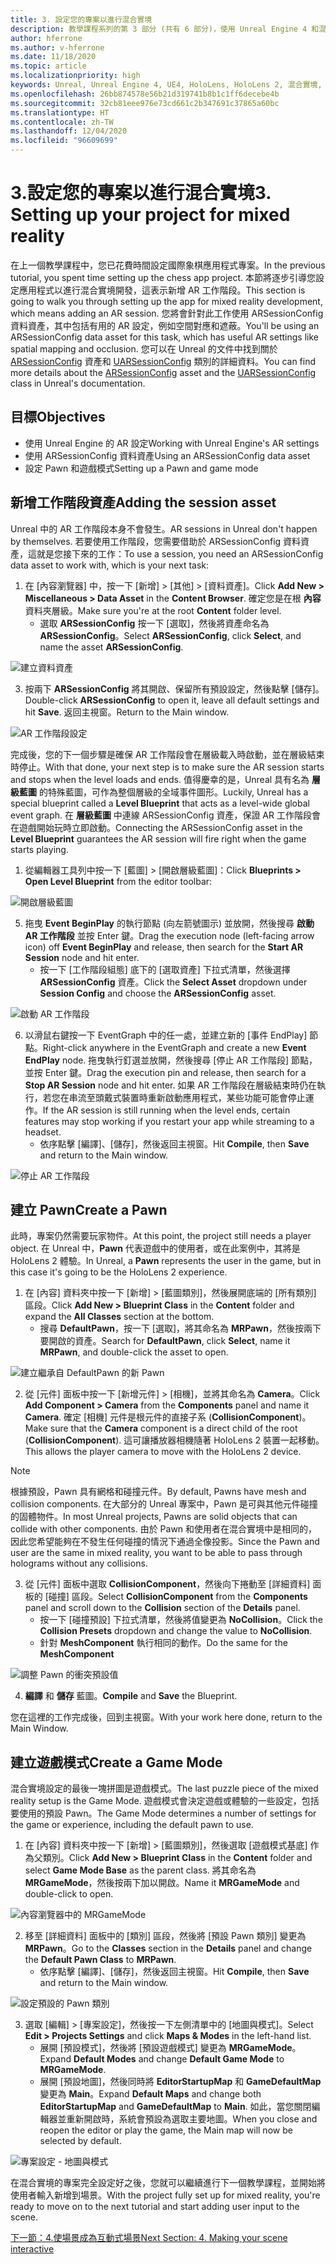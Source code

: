 ```yaml
---
title: 3. 設定您的專案以進行混合實境
description: 教學課程系列的第 3 部分 (共有 6 部分)，使用 Unreal Engine 4 和混合實境工具組 UX 工具外掛程式來建置國際象棋應用程式
author: hferrone
ms.author: v-hferrone
ms.date: 11/18/2020
ms.topic: article
ms.localizationpriority: high
keywords: Unreal, Unreal Engine 4, UE4, HoloLens, HoloLens 2, 混合實境, 教學課程, 開始使用, mrtk, uxt, UX 工具, 文件, 混合實境頭戴式裝置, windows 混合實境頭戴式裝置, 虛擬實境頭戴式裝置
ms.openlocfilehash: 26bb874578e56b21d319741b8b1c1ff6decebe4b
ms.sourcegitcommit: 32cb81eee976e73cd661c2b347691c37865a60bc
ms.translationtype: HT
ms.contentlocale: zh-TW
ms.lasthandoff: 12/04/2020
ms.locfileid: "96609699"
---
```

# <a name="3-setting-up-your-project-for-mixed-reality"></a><span data-ttu-id="3d56b-104">3.設定您的專案以進行混合實境</span><span class="sxs-lookup"><span data-stu-id="3d56b-104">3. Setting up your project for mixed reality</span></span>

<span data-ttu-id="3d56b-105">在上一個教學課程中，您已花費時間設定國際象棋應用程式專案。</span><span class="sxs-lookup"><span data-stu-id="3d56b-105">In the previous tutorial, you spent time setting up the chess app project.</span></span> <span data-ttu-id="3d56b-106">本節將逐步引導您設定應用程式以進行混合實境開發，這表示新增 AR 工作階段。</span><span class="sxs-lookup"><span data-stu-id="3d56b-106">This section is going to walk you through setting up the app for mixed reality development, which means adding an AR session.</span></span> <span data-ttu-id="3d56b-107">您將會針對此工作使用 ARSessionConfig 資料資產，其中包括有用的 AR 設定，例如空間對應和遮蔽。</span><span class="sxs-lookup"><span data-stu-id="3d56b-107">You'll be using an ARSessionConfig data asset for this task, which has useful AR settings like spatial mapping and occlusion.</span></span> <span data-ttu-id="3d56b-108">您可以在 Unreal 的文件中找到關於 [ARSessionConfig](https://docs.unrealengine.com/en-US/PythonAPI/class/ARSessionConfig.html) 資產和 [UARSessionConfig](https://docs.unrealengine.com/en-US/API/Runtime/AugmentedReality/UARSessionConfig/index.html) 類別的詳細資料。</span><span class="sxs-lookup"><span data-stu-id="3d56b-108">You can find more details about the [ARSessionConfig](https://docs.unrealengine.com/en-US/PythonAPI/class/ARSessionConfig.html) asset and the [UARSessionConfig](https://docs.unrealengine.com/en-US/API/Runtime/AugmentedReality/UARSessionConfig/index.html) class in Unreal's documentation.</span></span>

## <a name="objectives"></a><span data-ttu-id="3d56b-109">目標</span><span class="sxs-lookup"><span data-stu-id="3d56b-109">Objectives</span></span>

* <span data-ttu-id="3d56b-110">使用 Unreal Engine 的 AR 設定</span><span class="sxs-lookup"><span data-stu-id="3d56b-110">Working with Unreal Engine's AR settings</span></span>
* <span data-ttu-id="3d56b-111">使用 ARSessionConfig 資料資產</span><span class="sxs-lookup"><span data-stu-id="3d56b-111">Using an ARSessionConfig data asset</span></span>
* <span data-ttu-id="3d56b-112">設定 Pawn 和遊戲模式</span><span class="sxs-lookup"><span data-stu-id="3d56b-112">Setting up a Pawn and game mode</span></span>

## <a name="adding-the-session-asset"></a><span data-ttu-id="3d56b-113">新增工作階段資產</span><span class="sxs-lookup"><span data-stu-id="3d56b-113">Adding the session asset</span></span>

<span data-ttu-id="3d56b-114">Unreal 中的 AR 工作階段本身不會發生。</span><span class="sxs-lookup"><span data-stu-id="3d56b-114">AR sessions in Unreal don't happen by themselves.</span></span> <span data-ttu-id="3d56b-115">若要使用工作階段，您需要借助於 ARSessionConfig 資料資產，這就是您接下來的工作：</span><span class="sxs-lookup"><span data-stu-id="3d56b-115">To use a session, you need an ARSessionConfig data asset to work with, which is your next task:</span></span>

1. <span data-ttu-id="3d56b-116">在 [內容瀏覽器] 中，按一下 [新增] > [其他] > [資料資產]。</span><span class="sxs-lookup"><span data-stu-id="3d56b-116">Click **Add New > Miscellaneous > Data Asset** in the **Content Browser**.</span></span> <span data-ttu-id="3d56b-117">確定您是在根 **內容** 資料夾層級。</span><span class="sxs-lookup"><span data-stu-id="3d56b-117">Make sure you're at the root **Content** folder level.</span></span>
    * <span data-ttu-id="3d56b-118">選取 **ARSessionConfig** 按一下 [選取]，然後將資產命名為 **ARSessionConfig**。</span><span class="sxs-lookup"><span data-stu-id="3d56b-118">Select **ARSessionConfig**, click **Select**, and name the asset **ARSessionConfig**.</span></span>

![建立資料資產](images/unreal-uxt/3-createasset.PNG)

3. <span data-ttu-id="3d56b-120">按兩下 **ARSessionConfig** 將其開啟、保留所有預設設定，然後點擊 [儲存]。</span><span class="sxs-lookup"><span data-stu-id="3d56b-120">Double-click **ARSessionConfig** to open it, leave all default settings and hit **Save**.</span></span> <span data-ttu-id="3d56b-121">返回主視窗。</span><span class="sxs-lookup"><span data-stu-id="3d56b-121">Return to the Main window.</span></span>

![AR 工作階段設定](images/unreal-uxt/3-arsessionconfig.PNG)

<span data-ttu-id="3d56b-123">完成後，您的下一個步驟是確保 AR 工作階段會在層級載入時啟動，並在層級結束時停止。</span><span class="sxs-lookup"><span data-stu-id="3d56b-123">With that done, your next step is to make sure the AR session starts and stops when the level loads and ends.</span></span> <span data-ttu-id="3d56b-124">值得慶幸的是，Unreal 具有名為 **層級藍圖** 的特殊藍圖，可作為整個層級的全域事件圖形。</span><span class="sxs-lookup"><span data-stu-id="3d56b-124">Luckily, Unreal has a special blueprint called a **Level Blueprint** that acts as a level-wide global event graph.</span></span> <span data-ttu-id="3d56b-125">在 **層級藍圖** 中連線 ARSessionConfig 資產，保證 AR 工作階段會在遊戲開始玩時立即啟動。</span><span class="sxs-lookup"><span data-stu-id="3d56b-125">Connecting the ARSessionConfig asset in the **Level Blueprint** guarantees the AR session will fire right when the game starts playing.</span></span>

1. <span data-ttu-id="3d56b-126">從編輯器工具列中按一下 [藍圖] > [開啟層級藍圖]：</span><span class="sxs-lookup"><span data-stu-id="3d56b-126">Click **Blueprints > Open Level Blueprint** from the editor toolbar:</span></span>

![開啟層級藍圖](images/unreal-uxt/3-level-blueprint.PNG)

5. <span data-ttu-id="3d56b-128">拖曳 **Event BeginPlay** 的執行節點 (向左箭號圖示) 並放開，然後搜尋 **啟動 AR 工作階段** 並按 Enter 鍵。</span><span class="sxs-lookup"><span data-stu-id="3d56b-128">Drag the execution node (left-facing arrow icon) off **Event BeginPlay** and release, then search for the **Start AR Session** node and hit enter.</span></span>  
    * <span data-ttu-id="3d56b-129">按一下 [工作階段組態] 底下的 [選取資產] 下拉式清單，然後選擇 **ARSessionConfig** 資產。</span><span class="sxs-lookup"><span data-stu-id="3d56b-129">Click the **Select Asset** dropdown under **Session Config** and choose the **ARSessionConfig** asset.</span></span>

![啟動 AR 工作階段](images/unreal-uxt/3-start-ar-session.PNG)

6. <span data-ttu-id="3d56b-131">以滑鼠右鍵按一下 EventGraph 中的任一處，並建立新的 [事件 EndPlay] 節點。</span><span class="sxs-lookup"><span data-stu-id="3d56b-131">Right-click anywhere in the EventGraph and create a new **Event EndPlay** node.</span></span> <span data-ttu-id="3d56b-132">拖曳執行釘選並放開，然後搜尋 [停止 AR 工作階段] 節點，並按 Enter 鍵。</span><span class="sxs-lookup"><span data-stu-id="3d56b-132">Drag the execution pin and release, then search for a **Stop AR Session** node and hit enter.</span></span> <span data-ttu-id="3d56b-133">如果 AR 工作階段在層級結束時仍在執行，若您在串流至頭戴式裝置時重新啟動應用程式，某些功能可能會停止運作。</span><span class="sxs-lookup"><span data-stu-id="3d56b-133">If the AR session is still running when the level ends, certain features may stop working if you restart your app while streaming to a headset.</span></span>
    * <span data-ttu-id="3d56b-134">依序點擊 [編譯]、[儲存]，然後返回主視窗。</span><span class="sxs-lookup"><span data-stu-id="3d56b-134">Hit **Compile**, then **Save** and return to the Main window.</span></span>

![停止 AR 工作階段](images/unreal-uxt/3-stoparsession.PNG)

## <a name="create-a-pawn"></a><span data-ttu-id="3d56b-136">建立 Pawn</span><span class="sxs-lookup"><span data-stu-id="3d56b-136">Create a Pawn</span></span>

<span data-ttu-id="3d56b-137">此時，專案仍然需要玩家物件。</span><span class="sxs-lookup"><span data-stu-id="3d56b-137">At this point, the project still needs a player object.</span></span> <span data-ttu-id="3d56b-138">在 Unreal 中，**Pawn** 代表遊戲中的使用者，或在此案例中，其將是 HoloLens 2 體驗。</span><span class="sxs-lookup"><span data-stu-id="3d56b-138">In Unreal, a **Pawn** represents the user in the game, but in this case it's going to be the HoloLens 2 experience.</span></span>

1. <span data-ttu-id="3d56b-139">在 [內容] 資料夾中按一下 [新增] > [藍圖類別]，然後展開底端的 [所有類別] 區段。</span><span class="sxs-lookup"><span data-stu-id="3d56b-139">Click **Add New > Blueprint Class** in the **Content** folder and expand the **All Classes** section at the bottom.</span></span>
    * <span data-ttu-id="3d56b-140">搜尋 **DefaultPawn**，按一下 [選取]，將其命名為 **MRPawn**，然後按兩下要開啟的資產。</span><span class="sxs-lookup"><span data-stu-id="3d56b-140">Search for **DefaultPawn**, click **Select**, name it **MRPawn**, and double-click the asset to open.</span></span>

![建立繼承自 DefaultPawn 的新 Pawn](images/unreal-uxt/3-defaultpawn.PNG)

2. <span data-ttu-id="3d56b-142">從 [元件] 面板中按一下 [新增元件] > [相機]，並將其命名為 **Camera**。</span><span class="sxs-lookup"><span data-stu-id="3d56b-142">Click **Add Component > Camera** from the **Components** panel and name it **Camera**.</span></span> <span data-ttu-id="3d56b-143">確定 [相機] 元件是根元件的直接子系 (**CollisionComponent**)。</span><span class="sxs-lookup"><span data-stu-id="3d56b-143">Make sure that the **Camera** component is a direct child of the root (**CollisionComponent**).</span></span> <span data-ttu-id="3d56b-144">這可讓播放器相機隨著 HoloLens 2 裝置一起移動。</span><span class="sxs-lookup"><span data-stu-id="3d56b-144">This allows the player camera to move with the HoloLens 2 device.</span></span>

> [!NOTE]
> <span data-ttu-id="3d56b-145">根據預設，Pawn 具有網格和碰撞元件。</span><span class="sxs-lookup"><span data-stu-id="3d56b-145">By default, Pawns have mesh and collision components.</span></span> <span data-ttu-id="3d56b-146">在大部分的 Unreal 專案中，Pawn 是可與其他元件碰撞的固體物件。</span><span class="sxs-lookup"><span data-stu-id="3d56b-146">In most Unreal projects, Pawns are solid objects that can collide with other components.</span></span> <span data-ttu-id="3d56b-147">由於 Pawn 和使用者在混合實境中是相同的，因此您希望能夠在不發生任何碰撞的情況下通過全像投影。</span><span class="sxs-lookup"><span data-stu-id="3d56b-147">Since the Pawn and user are the same in mixed reality, you want to be able to pass through holograms without any collisions.</span></span>

3. <span data-ttu-id="3d56b-148">從 [元件] 面板中選取 **CollisionComponent**，然後向下捲動至 [詳細資料] 面板的 [碰撞] 區段。</span><span class="sxs-lookup"><span data-stu-id="3d56b-148">Select **CollisionComponent** from the **Components** panel and scroll down to the **Collision** section of the **Details** panel.</span></span>
    * <span data-ttu-id="3d56b-149">按一下 [碰撞預設] 下拉式清單，然後將值變更為 **NoCollision**。</span><span class="sxs-lookup"><span data-stu-id="3d56b-149">Click the **Collision Presets** dropdown and change the value to **NoCollision**.</span></span>
    * <span data-ttu-id="3d56b-150">針對 **MeshComponent** 執行相同的動作。</span><span class="sxs-lookup"><span data-stu-id="3d56b-150">Do the same for the **MeshComponent**</span></span>

![調整 Pawn 的衝突預設值](images/unreal-uxt/3-nocollision.PNG)

4. <span data-ttu-id="3d56b-152">**編譯** 和 **儲存** 藍圖。</span><span class="sxs-lookup"><span data-stu-id="3d56b-152">**Compile** and **Save** the Blueprint.</span></span>

<span data-ttu-id="3d56b-153">您在這裡的工作完成後，回到主視窗。</span><span class="sxs-lookup"><span data-stu-id="3d56b-153">With your work here done, return to the Main Window.</span></span>

## <a name="create-a-game-mode"></a><span data-ttu-id="3d56b-154">建立遊戲模式</span><span class="sxs-lookup"><span data-stu-id="3d56b-154">Create a Game Mode</span></span>

<span data-ttu-id="3d56b-155">混合實境設定的最後一塊拼圖是遊戲模式。</span><span class="sxs-lookup"><span data-stu-id="3d56b-155">The last puzzle piece of the mixed reality setup is the Game Mode.</span></span> <span data-ttu-id="3d56b-156">遊戲模式會決定遊戲或體驗的一些設定，包括要使用的預設 Pawn。</span><span class="sxs-lookup"><span data-stu-id="3d56b-156">The Game Mode determines a number of settings for the game or experience, including the default pawn to use.</span></span>

1.  <span data-ttu-id="3d56b-157">在 [內容] 資料夾中按一下 [新增] > [藍圖類別]，然後選取 [遊戲模式基底] 作為父類別。</span><span class="sxs-lookup"><span data-stu-id="3d56b-157">Click **Add New > Blueprint Class** in the **Content** folder and select **Game Mode Base** as the parent class.</span></span> <span data-ttu-id="3d56b-158">將其命名為 **MRGameMode**，然後按兩下加以開啟。</span><span class="sxs-lookup"><span data-stu-id="3d56b-158">Name it **MRGameMode** and double-click to open.</span></span>

![內容瀏覽器中的 MRGameMode](images/unreal-uxt/3-gamemode.PNG)

2.  <span data-ttu-id="3d56b-160">移至 [詳細資料] 面板中的 [類別] 區段，然後將 [預設 Pawn 類別] 變更為 **MRPawn**。</span><span class="sxs-lookup"><span data-stu-id="3d56b-160">Go to the **Classes** section in the **Details** panel and change the **Default Pawn Class** to **MRPawn**.</span></span>
    * <span data-ttu-id="3d56b-161">依序點擊 [編譯]、[儲存]，然後返回主視窗。</span><span class="sxs-lookup"><span data-stu-id="3d56b-161">Hit **Compile**, then **Save** and return to the Main window.</span></span>

![設定預設的 Pawn 類別](images/unreal-uxt/3-setpawn.PNG)

3.  <span data-ttu-id="3d56b-163">選取 [編輯] > [專案設定]，然後按一下左側清單中的 [地圖與模式]。</span><span class="sxs-lookup"><span data-stu-id="3d56b-163">Select **Edit > Projects Settings** and click **Maps & Modes** in the left-hand list.</span></span>
    * <span data-ttu-id="3d56b-164">展開 [預設模式]，然後將 [預設遊戲模式] 變更為 **MRGameMode**。</span><span class="sxs-lookup"><span data-stu-id="3d56b-164">Expand **Default Modes** and change **Default Game Mode** to **MRGameMode**.</span></span>
    * <span data-ttu-id="3d56b-165">展開 [預設地圖]，然後同時將 **EditorStartupMap** 和 **GameDefaultMap** 變更為 **Main**。</span><span class="sxs-lookup"><span data-stu-id="3d56b-165">Expand **Default Maps** and change both **EditorStartupMap** and **GameDefaultMap** to **Main**.</span></span> <span data-ttu-id="3d56b-166">如此，當您關閉編輯器並重新開啟時，系統會預設為選取主要地圖。</span><span class="sxs-lookup"><span data-stu-id="3d56b-166">When you close and reopen the editor or play the game, the Main map will now be selected by default.</span></span>

![專案設定 - 地圖與模式](images/unreal-uxt/3-mapsandmodes.PNG)

<span data-ttu-id="3d56b-168">在混合實境的專案完全設定好之後，您就可以繼續進行下一個教學課程，並開始將使用者輸入新增到場景。</span><span class="sxs-lookup"><span data-stu-id="3d56b-168">With the project fully set up for mixed reality, you're ready to move on to the next tutorial and start adding user input to the scene.</span></span>

[<span data-ttu-id="3d56b-169">下一節：4.使場景成為互動式場景</span><span class="sxs-lookup"><span data-stu-id="3d56b-169">Next Section: 4. Making your scene interactive</span></span>](unreal-uxt-ch4.md)
